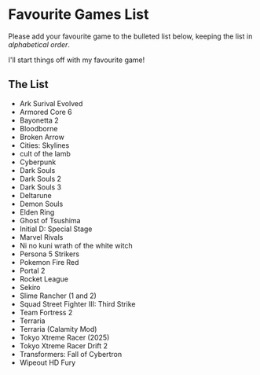 # Favourite Games List

Please add your favourite game to the bulleted list below, keeping the list in *alphabetical order*.

I'll start things off with my favourite game!

## The List
* Ark Surival Evolved 
* Armored Core 6
* Bayonetta 2
* Bloodborne
* Broken Arrow
* Cities: Skylines
* cult of the lamb
* Cyberpunk
* Dark Souls
* Dark Souls 2
* Dark Souls 3
* Deltarune
* Demon Souls
* Elden Ring
* Ghost of Tsushima 
* Initial D: Special Stage
* Marvel Rivals
* Ni no kuni wrath of the white witch
* Persona 5 Strikers
* Pokemon Fire Red
* Portal 2
* Rocket League
* Sekiro
* Slime Rancher  (1 and 2)
* Squad
Street Fighter III: Third Strike
* Team Fortress 2
* Terraria
* Terraria (Calamity Mod)
* Tokyo Xtreme Racer (2025)
* Tokyo Xtreme Racer Drift 2
* Transformers: Fall of Cybertron
* Wipeout HD Fury
